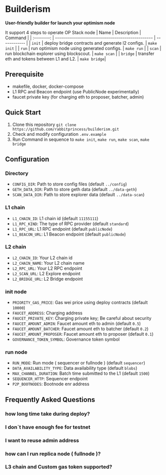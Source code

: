 # Builderism
**User-friendly builder for launch your optimism node**

It support 4 steps to operate OP Stack node
|  Name      | Description                                       | Command      |
| :--------: | ------------------------------------------------- | ------------ |
|  `init`    | deploy bridge contracts and generate l2 configs.  | `make init`  |
|  `run`     | run optimism node using generated configs.        | `make run`   |
|  `scan`    | run blockchain explorer using blockscout.         | `make scan`  |
|  `bridge`  | transfer eth and tokens between L1 and L2.        | `make bridge`|

## Prerequisite
- makefile, docker, docker-compose
- L1 RPC and Beacon endpoint (use PublicNode experimentally)
- faucet private key (for charging eth to proposer, batcher, admin)

## Quick Start
1. Clone this repository `git clone https://github.com/rabbitprincess/builderism.git`
2. Check and modify configuration `.env.example`
3. Run Command in sequence to `make init`, `make run`, `make scan`, `make bridge`

## Configuration
### Directory
- `CONFIG_DIR`: Path to store config files (default `../config`)
- `GETH_DATA_DIR`: Path to store geth data (default `../data-geth`)
- `SCAN_DATA_DIR`: Path to store explorer data (default `../data-scan`)

### L1 chain
- `L1_CHAIN_ID`: L1 chain id (default `11155111`)
- `L1_RPC_KIND`: The type of RPC provider (default `standard`)
- `L1_RPC_URL`: L1 RPC endpoint (default `publicNode`)
- `L1_BEACON_URL`: L1 Beacon endpoint (default `publicNode`)

### L2 chain
- `L2_CHAIN_ID`: Your L2 chain id
- `L2_CHAIN_NAME`: Your L2 chain name
- `L2_RPC_URL`: Your L2 RPC endpoint
- `L2_SCAN_URL`: L2 Explore endpoint
- `L2_BRIDGE_URL`: L2 Bridge endpoint

### init node
- `PRIORITY_GAS_PRICE`: Gas wei price using deploy contracts (default `10000`)
- `FAUCET_ADDRESS`: Charging address
- `FAUCET_PRIVATE_KEY`: Charging private key; Be careful about security
- `FAUCET_AMOUNT_ADMIN`: Faucet amount eth to admin (default `0.5`)
- `FAUCET_AMOUNT_BATCHER`: Faucet amount eth to batcher (default `0.2`)
- `FAUCET_AMOUNT_PROPOSER`: Faucet amount eth to proposer (default `0.1`)
- `GOVERNANCE_TOKEN_SYMBOL`: Governance token symbol

### run node
- `RUN_MODE`: Run mode ( sequencer or fullnode ) (default `sequencer`)
- `DATA_AVAILABILITY_TYPE`: Data availability type (default `blobs`)
- `MAX_CHANNEL_DURATION`: Batch time submitted to the L1 (default `1500`)
- `SEQUENCER_HTTP`: Sequencer endpoint
- `P2P_BOOTNODES`: Bootnode enr address

## Frequently Asked Questions

### how long time take during deploy?

### I don`t have enough fee for testnet

### I want to reuse admin address

### how can I run replica node ( fullnode )?

### L3 chain and Custom gas token supported?
